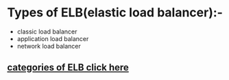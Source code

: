 # Types of ELB(elastic load balancer):-

 - classic load balancer 
 - application load balancer
 - network load balancer 


 ## [categories of ELB click here](https://docs.aws.amazon.com/elasticloadbalancing/latest/userguide/what-is-load-balancing.html)



 